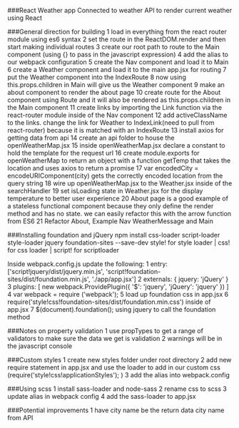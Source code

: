 ###React Weather app
Connected to weather API to render current weather using React

###General direction for building
1 load in everything from the react router module using es6 syntax
2 set the route in the ReactDOM.render and then start making individual routes
3 create our root path to route to the Main component (using {} to pass in the javascript expression)
4 add the alias to our webpack configuration
5 create the Nav component and load it to Main
6 create a Weather component and load it to the main app.jsx for routing
7 put the Weather component into the IndexRoute
8 now using this.props.children in Main will give us the Weather component
9 make an about component to render the about page
10 create route for the About component using Route and it will also be rendered as this.props.children in the Main component
11 create links by importing the Link function via the react-router module inside of the Nav component
12 add activeClassName to the links. change the link for Weather to IndexLink(need to pull from react-router) because it is matched with an IndexRoute
13 install axios for getting data from api
14 create an api folder to house the openWeatherMap.jsx
15 inside openWeatherMap.jsx declare a constant to hold the template for the request url
16 create module.exports for openWeatherMap to return an object with a function getTemp that takes the location and uses axios to return a promise
17 var encodedCity = encodeURIComponent(city) gets the correctly encoded location from the query string
18 wire up openWeatherMap.jsx to the Weather.jsx inside of the searchHandler
19 set isLoading state in Weather.jsx for the display temperature to better user experience 
20 About page is a good example of a stateless functional component because they only define the render method and has no state. we can easily refactor this with the arrow function from ES6
21 Refactor About, Example Nav WeatherMessage and Main

###Installing foundation and jQuery
npm install css-loader script-loader style-loader jquery foundation-sites --save-dev
style! for style loader | css! for css loader | script! for scriptloader

Inside webpack.config.js update the following: 
1 entry: ['script!jquery/dist/jquery.min.js', 'script!foundation-sites/dist/foundation.min.js', './app/app.jsx']
2 externals: {
  jquery: 'jQuery'
}
3 plugins: [
  new webpack.ProvidePlugin({
    '$': 'jquery',
    'jQuery': 'jquery'
  })
]
4 var webpack = require ('webpack');
5 load up foundation css in app.jsx
6 require('style!css!foundation-sites/dist/foundation.min.css') inside of app.jsx
7 $(document).foundation(); using jquery to call the foundation method

###Notes on property validation
1 use propTypes to get a range of validators to make sure the data we get is validation
2 warnings will be in the javascript console

###Custom styles
1 create new styles folder under root directory
2 add new require statement in app.jsx and use the loader to add in our custom css (require('style!css!applicationStyles');
)
3 add the alias into webpack.config

###Using scss
1 install sass-loader and node-sass
2 rename css to scss
3 update alias in webpack config
4 add the sass-loader to app.jsx

###Potential improvements
1 have city name be the return data city name from API
